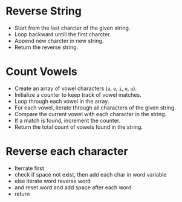 # Reverse String

- Start from the last charcter of the given string.
- Loop backward untill the first charcter.
- Append new charcter in new string.
- Return the reverse string.

# Count Vowels

- Create an array of vowel characters (`a`, `e`, `i`, `o`, `u`).
- Initialize a counter to keep track of vowel matches.
- Loop through each vowel in the array.
- For each vowel, iterate through all characters of the given string.
- Compare the current vowel with each character in the string.
- If a match is found, increment the counter.
- Return the total count of vowels found in the string.

# Reverse each character
- Iterrate first
- check if space not exist, then add each char in word variable
- else iterate word reverse word
- and reset word and add space  after each word
- return 

